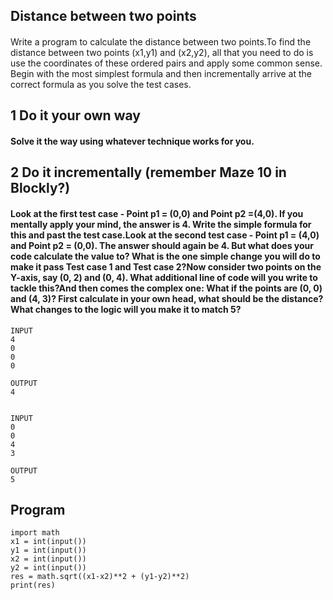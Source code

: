 ## Distance between two points
#### 
Write a program to calculate the distance between two points.To find the distance between two points (x1,y1) and (x2,y2), all that you need to do is use the coordinates of these ordered pairs and apply some common sense. Begin with the most simplest formula and then incrementally arrive at the correct formula as you solve the test cases.
## 1 Do it your own way
#### Solve it the way using whatever technique works for you. 
## 2 Do it incrementally  (remember Maze 10 in Blockly?)
#### Look at the first test case - Point p1 = (0,0) and Point p2 =(4,0). If you mentally apply your mind, the answer is 4. Write the simple formula for this and past the test case.Look at the second test case - Point p1 = (4,0) and Point p2 = (0,0). The answer should again be 4. But what does your code calculate the value to? What is the one simple change you will do to make it pass Test case 1 and Test case 2?Now consider two points on the Y-axis, say (0, 2) and (0, 4). What additional line of code will you write to tackle this?And then comes the complex one: What if the points are (0, 0) and (4, 3)? First calculate in your own head, what should be the distance? What changes to the logic will you make it to match 5? 
```
INPUT 
4
0
0
0

OUTPUT
4


INPUT 
0
0
4
3

OUTPUT
5
```
## Program
```
import math
x1 = int(input())
y1 = int(input())
x2 = int(input())
y2 = int(input())
res = math.sqrt((x1-x2)**2 + (y1-y2)**2)
print(res)
```

